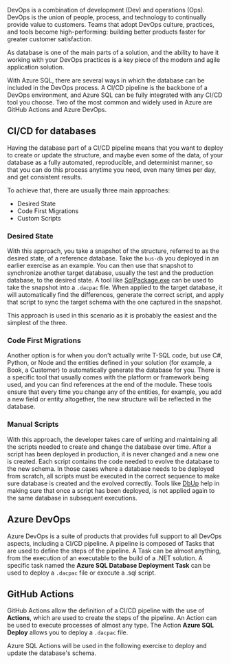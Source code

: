 DevOps is a combination of development (Dev) and operations (Ops). DevOps is the union of people, process, and technology to continually provide value to customers. Teams that adopt DevOps culture, practices, and tools become high-performing: building better products faster for greater customer satisfaction. 

As database is one of the main parts of a solution, and the ability to have it working with your DevOps practices is a key piece of the modern and agile application solution.

With Azure SQL, there are several ways in which the database can be included in the DevOps process. A CI/CD pipeline is the backbone of a DevOps environment, and Azure SQL can be fully integrated with any CI/CD tool you choose. Two of the most common and widely used in Azure are GitHub Actions and Azure DevOps.

## CI/CD for databases

Having the database part of a CI/CD pipeline means that you want to deploy to create or update the structure, and maybe even some of the data, of your database as a fully automated, reproducible, and determinist manner, so that you can do this process anytime you need, even many times per day, and get consistent results.

To achieve that, there are usually three main approaches:

- Desired State
- Code First Migrations
- Custom Scripts

### Desired State

With this approach, you take a snapshot of the structure, referred to as the desired state, of a reference database. Take the `bus-db` you deployed in an earlier exercise as an example. You can then use that snapshot to synchronize another target database, usually the test and the production database, to the desired state. A tool like [SqlPackage.exe](https://docs.microsoft.com/sql/tools/sqlpackage/sqlpackage) can be used to take the snapshot into a `.dacpac` file. When applied to the target database, it will automatically find the differences, generate the correct script, and apply that script to sync the target schema with the one captured in the snapshot.

This approach is used in this scenario as it is probably the easiest and the simplest of the three.

### Code First Migrations

Another option is for when you don't actually write T-SQL code, but use C#, Python, or Node and the entities defined in your solution (for example, a Book, a Customer) to automatically generate the database for you. There is a specific tool that usually comes with the platform or framework being used, and you can find references at the end of the module. These tools ensure that every time you change any of the entities, for example, you add a new field or entity altogether, the new structure will be reflected in the database.

### Manual Scripts

With this approach, the developer takes care of writing and maintaining all the scripts needed to create and change the database over time. After a script has been deployed in production, it is never changed and a new one is created. Each script contains the code needed to evolve the database to the new schema. In those cases where a database needs to be deployed from scratch, all scripts must be executed in the correct sequence to make sure database is created and the evolved correctly. Tools like [DbUp](https://dbup.github.io/) help in making sure that once a script has been deployed, is not applied again to the same database in subsequent executions.

## Azure DevOps

Azure DevOps is a suite of products that provides full support to all DevOps aspects, including a CI/CD pipeline. A pipeline is composed of Tasks that are used to define the steps of the pipeline. A Task can be almost anything, from the execution of an executable to the build of a .NET solution. A specific task named the **Azure SQL Database Deployment Task** can be used to deploy a `.dacpac` file or execute a .sql script.

## GitHub Actions

GitHub Actions allow the definition of a CI/CD pipeline with the use of **Actions**, which are used to create the steps of the pipeline. An Action can be used to execute processes of almost any type. The Action **Azure SQL Deploy** allows you to deploy a `.dacpac` file.

Azure SQL Actions will be used in the following exercise to deploy and update the database's schema.
